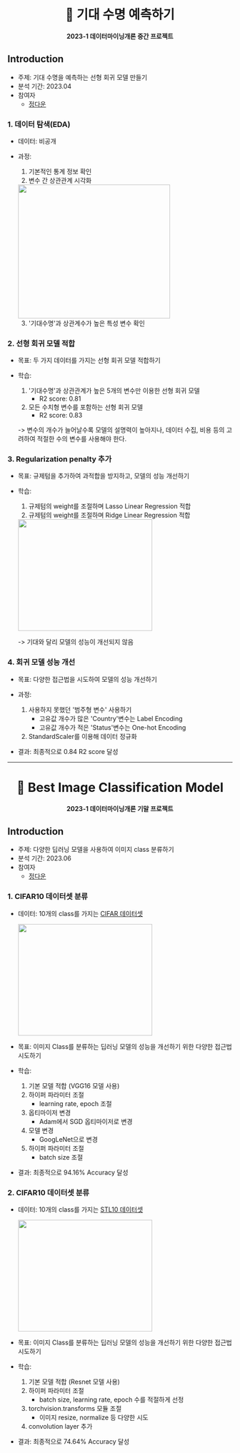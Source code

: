 <h1 align="center"> 🎅 기대 수명 예측하기 </h1>
<h4 align="center"> 2023-1 데이터마이닝개론 중간 프로젝트</h4>

## Introduction
* 주제: 기대 수명을 예측하는 선형 회귀 모델 만들기   
* 분석 기간: 2023.04
* 참여자
  * [정다운](https://github.com/daunjj)


### 1. 데이터 탐색(EDA) 
* 데이터: 비공개
* 과정:
  1. 기본적인 통계 정보 확인
  2. 변수 간 상관관계 시각화
  <img src="https://github.com/daunJJ/DataMining_AI/assets/109944763/3aa8084e-4792-4ae5-8021-e7adcccbd186" width="340" height= "300"/>

  3. '기대수명'과 상관계수가 높은 특성 변수 확인

### 2. 선형 회귀 모델 적합
* 목표: 두 가지 데이터를 가지는 선형 회귀 모델 적합하기 
* 학습:
  1. '기대수명'과 상관관계가 높은 5개의 변수만 이용한 선형 회귀 모델
     * R2 score: 0.81
  2. 모든 수치형 변수를 포함하는 선형 회귀 모델
     * R2 score: 0.83
  
  -> 변수의 개수가 늘어날수록 모델의 설명력이 높아지나, 데이터 수집, 비용 등의 고려하여 적절한 수의 변수를 사용해야 한다. 

### 3. Regularization penalty 추가 
* 목표: 규제텀을 추가하여 과적합을 방지하고, 모델의 성능 개선하기 
* 학습:
  1. 규제텀의 weight를 조절하며 Lasso Linear Regression 적합
  2. 규제텀의 weight를 조절하며 Ridge Linear Regression 적합
 
  <img src="https://github.com/daunJJ/DataMining_AI/assets/109944763/28f31761-89df-40ca-873a-eb8bef824b79" width="300" height= "250"/>

  -> 기대와 달리 모델의 성능이 개선되지 않음 

### 4. 회귀 모델 성능 개선 
* 목표: 다양한 접근법을 시도하여 모델의 성능 개선하기 
* 과정:
  1. 사용하지 못했던 '범주형 변수' 사용하기
     * 고유값 개수가 많은 'Country'변수는 Label Encoding
     * 고유값 개수가 적은 'Status'변수는 One-hot Encoding
  2. StandardScaler를 이용해 데이터 정규화
    
* 결과: 최종적으로 0.84 R2 score 달성

********************

<h1 align="center"> 🐴 Best Image Classification Model </h1>
<h4 align="center"> 2023-1 데이터마이닝개론 기말 프로젝트</h4>

## Introduction
* 주제: 다양한 딥러닝 모델을 사용하여 이미지 class 분류하기  
* 분석 기간: 2023.06
* 참여자
  * [정다운](https://github.com/daunjj)


### 1. CIFAR10 데이터셋 분류 
* 데이터: 10개의 class를 가지는 [CIFAR 데이터셋](https://www.cs.toronto.edu/~kriz/cifar.html)

  <img src="https://github.com/daunJJ/DataMining_AI/assets/109944763/1f59abff-645c-402e-9c65-3d0f4da42519" width="300" height= "250"/>
* 목표: 이미지 Class를 분류하는 딥러닝 모델의 성능을 개선하기 위한  다양한 접근법 시도하기
* 학습:
  1. 기본 모델 적합 (VGG16 모델 사용) 
  2. 하이퍼 파라미터 조절
     * learning rate, epoch 조절
  3. 옵티마이저 변경
     * Adam에서 SGD 옵티마이저로 변경
  4. 모델 변경
     * GoogLeNet으로 변경 
  5. 하이퍼 파라미터 조절
     * batch size 조절 
* 결과: 최종적으로 94.16% Accuracy 달성

### 2. CIFAR10 데이터셋 분류 
* 데이터: 10개의 class를 가지는 [STL10 데이터셋](https://cs.stanford.edu/~acoates/stl10/)

  <img src="https://github.com/daunJJ/DataMining_AI/assets/109944763/bbfbc6c6-1898-460d-930f-79e263d61760" width="300" height= "250"/>
* 목표: 이미지 Class를 분류하는 딥러닝 모델의 성능을 개선하기 위한  다양한 접근법 시도하기
* 학습:
  1. 기본 모델 적합 (Resnet 모델 사용) 
  2. 하이퍼 파라미터 조절
     * batch size, learning rate, epoch 수를 적절하게 선정
  3. torchvision.transforms 모듈 조절
     * 이미지 resize, normalize 등 다양한 시도
  4. convolution layer 추가
* 결과: 최종적으로 74.64% Accuracy 달성 

